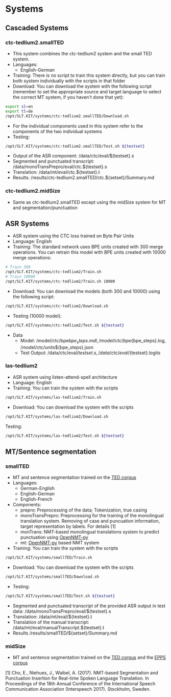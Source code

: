 # Systems

## Cascaded Systems

### ctc-tedlium2.smallTED
 * This system combines the ctc-tedlium2 system and the small TED system.
 * Languages:
   * English-German
 * Training: There is no script to train this system directly, but you can train both system individually with the scripts in that folder
 * Download: You can download the system with the following script (remember to set the appropriate source and target language to select the correct MT system, if you haven't done that yet):

 ```bash
 export sl=en
 export tl=de
 /opt/SLT.KIT/systems/ctc-tedlium2.smallTED/Download.sh
 ```
  * For the individual components used in this system refer to the components of the two individual systems
  * Testing:
  ```bash
  /opt/SLT.KIT/systems/ctc-tedlium2.smallTED/Test.sh ${testset}
  ```
  
   * Output of the ASR component:  /data/ctc/eval/${testset}.s
   * Segmented and punctuated transcript: /data/monoTransPrepro/eval/ctc.${testset}.s
   * Translation: /data/mt/eval/ctc.${testset}.t
   * Results: /results/ctc-tedlium2.smallTED/ctc.${setset}/Summary.md

### ctc-tedlium2.midSize
  * Same as ctc-tedlium2.smallTED except using the midSize system for MT and segmentation/punctuation

## ASR Systems

 * ASR system using the CTC loss trained on Byte Pair Units
 * Language: English
 * Training: The standard network uses BPE units created with 300 merge operations. You can retrain this model with BPE units created with 10000 merge operations:
```bash
# Train 300
/opt/SLT.KIT/systems/ctc-tedlium2/Train.sh
# Train 10000
/opt/SLT.KIT/systems/ctc-tedlium2/Train.sh 10000
```
* Download: You can download the models (both 300 and 10000) using the following script:

```bash
/opt/SLT.KIT/systems/ctc-tedlium2/Download.sh
```

 * Testing (10000 model):
 ```bash
 /opt/SLT.KIT/systems/ctc-tedlium2/Test.sh ${testset}
 ```
 
 * Data
   * Model: /model/ctc/bpe${bpe_steps}.mdl, /model/ctc/bpe${bpe_steps}.log, /model/ctc/units${bpe_steps}.json
   * Test Output: /data/ctc/eval/${testset}.s, /data/ctc/eval/${testset}.logits

### las-tedlium2

* ASR system using listen-attend-spell architecture
* Language: English
* Training: You can train the system with the scripts
```bash
/opt/SLT.KIT/systems/las-tedlium2/Train.sh
```
* Download: You can download the system with the scripts

```bash
/opt/SLT.KIT/systems/las-tedlium2/Download.sh
```
Testing:
 ```bash
 /opt/SLT.KIT/systems/las-tedlium2/Test.sh ${testset}
 ```

## MT/Sentence segmentation

### smallTED
* MT and sentence segmentation trained on the  [TED corpus](https://wit3.fbk.eu/)
* Languages:
  * German-English
  * English-German
  * English-French
* Components:
  * prepro: Preprocessing of the data; Tokenization, true casing
  * monoTransPrepro: Preprocessing for the training of the monolingual translation system. Removing of case and puncuation information, target representation by labels. For details [1]
  * monTrans: NMT-based monolingual translations system to predict punctuation using [OpenNMT-py](http://opennmt.net/)
  * mt: [OpenNMT-py](http://opennmt.net/) based NMT system
* Training: You can train the system with the scripts
```bash
/opt/SLT.KIT/systems/smallTED/Train.sh
```
* Download: You can download the system with the scripts

```bash
/opt/SLT.KIT/systems/smallTED/Download.sh
```
 * Testing:
 ```bash
 /opt/SLT.KIT/systems/smallTED/Test.sh ${testset}
 ```
   * Segmented and punctuated transcript of the provided ASR output in test data: /data/monoTransPrepro/eval/${testset}.s
   * Translation: /data/mt/eval/${testset}.t
   * Translation of the manual transcript: /data/mt/eval/manualTranscript.${testset}.t
   * Results /results/smallTED/${setset}/Summary.md


### midSize

* MT and sentence segmentation trained on the  [TED corpus](https://wit3.fbk.eu/) and the [EPPS corpus](http://statmt.org/europarl/)

[1] Cho, E., Niehues, J., Waibel, A. (2017). NMT-based Segmentation and Punctuation Insertion for Real-time Spoken Language Translation. In Proceedings of the 18th Annual Conference of the International Speech Communication Association (Interspeech 2017). Stockholm, Sweden.

